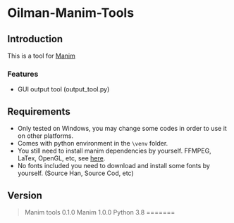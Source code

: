 # Oilman-Manim-Tools
## Introduction
This is a tool for [Manim](https://github.com/3b1b/manim)

### Features
* GUI output tool (output_tool.py)
## Requirements
* Only tested on Windows, you may change some codes in order to use it on other platforms.
* Comes with python environment in the `\venv` folder.
* You still need to install manim dependencies by yourself. FFMPEG, LaTex, OpenGL, etc, see [here](https://github.com/3b1b/manim#installation).
* No fonts included you need to download and install some fonts by yourself. (Source Han, Source Cod, etc)
## Version
> Manim tools 0.1.0
> Manim 1.0.0
> Python 3.8
=======